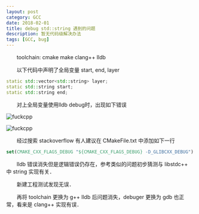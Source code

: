 ```yaml
---
layout: post
category: GCC
date: 2018-02-01
title: debug std::string 遇到的问题
description: 暂无代码级解决办法
tags: [GCC, bug]
---
```


　　toolchain: cmake make clang++ lldb

　　以下代码中声明了全局变量 start, end, layer

```c++
static std::vector<std::string> layer;
static std::string start;
static std::string end;
```

　　对上全局变量使用lldb debug时，出现如下错误

![fuckcpp](/downloads/fuckcpp.png)

![fuckcpp](/downloads/fuckcpplldb.png)

　　经过搜索 stackoverflow 有人建议在 CMakeFile.txt 中添加如下一行

```cmake
set(CMAKE_CXX_FLAGS_DEBUG "${CMAKE_CXX_FLAGS_DEBUG} -D_GLIBCXX_DEBUG")
```

　　lldb 错误消失但是逻辑错误仍存在，参考类似的问题初步猜测与 libstdc++ 中 string 实现有关．

　　新建工程测试发现无误．

　　再将 toolchain 更换为 g++ lldb 后问题消失，debuger 更换为 gdb 也正常，看来是 clang++ 实现有误．

<!--
> 想她
-->